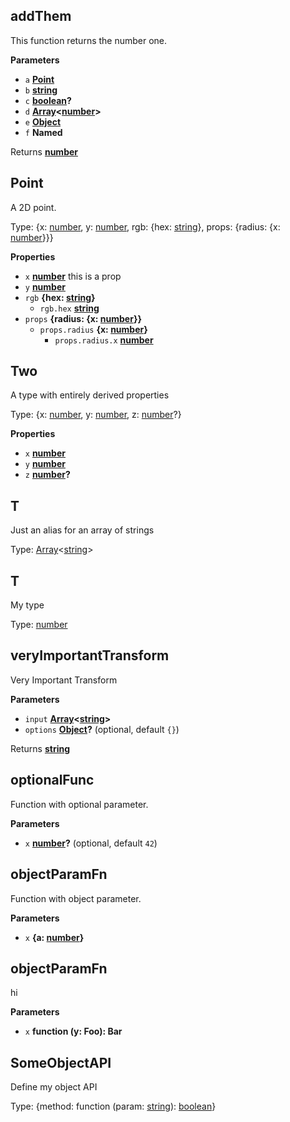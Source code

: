<!-- Generated by documentation.js. Update this documentation by updating the source code. -->

## addThem

This function returns the number one.

**Parameters**

-   `a` **[Point](#point)** 
-   `b` **[string](https://developer.mozilla.org/en-US/docs/Web/JavaScript/Reference/Global_Objects/String)** 
-   `c` **[boolean](https://developer.mozilla.org/en-US/docs/Web/JavaScript/Reference/Global_Objects/Boolean)?** 
-   `d` **[Array](https://developer.mozilla.org/en-US/docs/Web/JavaScript/Reference/Global_Objects/Array)&lt;[number](https://developer.mozilla.org/en-US/docs/Web/JavaScript/Reference/Global_Objects/Number)>** 
-   `e` **[Object](https://developer.mozilla.org/en-US/docs/Web/JavaScript/Reference/Global_Objects/Object)** 
-   `f` **Named** 

Returns **[number](https://developer.mozilla.org/en-US/docs/Web/JavaScript/Reference/Global_Objects/Number)** 

## Point

A 2D point.

Type: {x: [number](https://developer.mozilla.org/en-US/docs/Web/JavaScript/Reference/Global_Objects/Number), y: [number](https://developer.mozilla.org/en-US/docs/Web/JavaScript/Reference/Global_Objects/Number), rgb: {hex: [string](https://developer.mozilla.org/en-US/docs/Web/JavaScript/Reference/Global_Objects/String)}, props: {radius: {x: [number](https://developer.mozilla.org/en-US/docs/Web/JavaScript/Reference/Global_Objects/Number)}}}

**Properties**

-   `x` **[number](https://developer.mozilla.org/en-US/docs/Web/JavaScript/Reference/Global_Objects/Number)** this is a prop
-   `y` **[number](https://developer.mozilla.org/en-US/docs/Web/JavaScript/Reference/Global_Objects/Number)** 
-   `rgb` **{hex: [string](https://developer.mozilla.org/en-US/docs/Web/JavaScript/Reference/Global_Objects/String)}** 
    -   `rgb.hex` **[string](https://developer.mozilla.org/en-US/docs/Web/JavaScript/Reference/Global_Objects/String)** 
-   `props` **{radius: {x: [number](https://developer.mozilla.org/en-US/docs/Web/JavaScript/Reference/Global_Objects/Number)}}** 
    -   `props.radius` **{x: [number](https://developer.mozilla.org/en-US/docs/Web/JavaScript/Reference/Global_Objects/Number)}** 
        -   `props.radius.x` **[number](https://developer.mozilla.org/en-US/docs/Web/JavaScript/Reference/Global_Objects/Number)** 

## Two

A type with entirely derived properties

Type: {x: [number](https://developer.mozilla.org/en-US/docs/Web/JavaScript/Reference/Global_Objects/Number), y: [number](https://developer.mozilla.org/en-US/docs/Web/JavaScript/Reference/Global_Objects/Number), z: [number](https://developer.mozilla.org/en-US/docs/Web/JavaScript/Reference/Global_Objects/Number)?}

**Properties**

-   `x` **[number](https://developer.mozilla.org/en-US/docs/Web/JavaScript/Reference/Global_Objects/Number)** 
-   `y` **[number](https://developer.mozilla.org/en-US/docs/Web/JavaScript/Reference/Global_Objects/Number)** 
-   `z` **[number](https://developer.mozilla.org/en-US/docs/Web/JavaScript/Reference/Global_Objects/Number)?** 

## T

Just an alias for an array of strings

Type: [Array](https://developer.mozilla.org/en-US/docs/Web/JavaScript/Reference/Global_Objects/Array)&lt;[string](https://developer.mozilla.org/en-US/docs/Web/JavaScript/Reference/Global_Objects/String)>

## T

My type

Type: [number](https://developer.mozilla.org/en-US/docs/Web/JavaScript/Reference/Global_Objects/Number)

## veryImportantTransform

Very Important Transform

**Parameters**

-   `input` **[Array](https://developer.mozilla.org/en-US/docs/Web/JavaScript/Reference/Global_Objects/Array)&lt;[string](https://developer.mozilla.org/en-US/docs/Web/JavaScript/Reference/Global_Objects/String)>** 
-   `options` **[Object](https://developer.mozilla.org/en-US/docs/Web/JavaScript/Reference/Global_Objects/Object)?**  (optional, default `{}`)

Returns **[string](https://developer.mozilla.org/en-US/docs/Web/JavaScript/Reference/Global_Objects/String)** 

## optionalFunc

Function with optional parameter.

**Parameters**

-   `x` **[number](https://developer.mozilla.org/en-US/docs/Web/JavaScript/Reference/Global_Objects/Number)?**  (optional, default `42`)

## objectParamFn

Function with object parameter.

**Parameters**

-   `x` **{a: [number](https://developer.mozilla.org/en-US/docs/Web/JavaScript/Reference/Global_Objects/Number)}** 

## objectParamFn

hi

**Parameters**

-   `x` **function (y: Foo): Bar** 

## SomeObjectAPI

Define my object API

Type: {method: function (param: [string](https://developer.mozilla.org/en-US/docs/Web/JavaScript/Reference/Global_Objects/String)): [boolean](https://developer.mozilla.org/en-US/docs/Web/JavaScript/Reference/Global_Objects/Boolean)}
